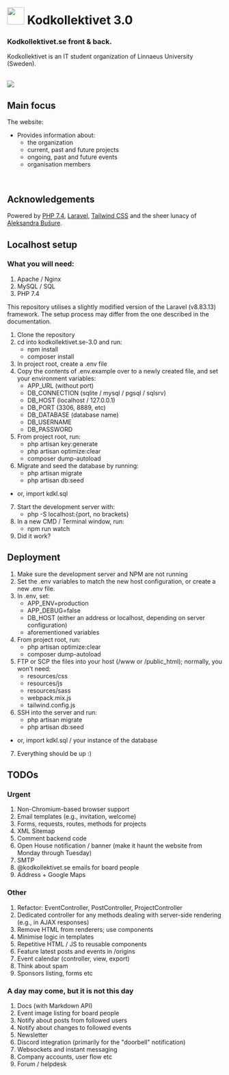 # <img src="http://dev.kodkollektivet.se/public/images/svg/logo.svg" style="width: 40px;"> Kodkollektivet 3.0

### Kodkollektivet.se front & back.

Kodkollektivet is an IT student organization of Linnaeus University (Sweden).
<br>
<br>

<img src="http://dev.kodkollektivet.se/public/images/item_covers/default.jpg">

## Main focus

The website:
- Provides information about:
  - the organization
  - current, past and future projects
  - ongoing, past and future events
  - organisation members
<br>
 

## Acknowledgements
 
Powered by <a href="https://www.php.net/">PHP 7.4</a>, <a href="https://laravel.com/">Laravel</a>, <a href="https://tailwindcss.com/">Tailwind CSS</a> and the sheer lunacy of <a href="http://dev.kodkollektivet.se/member/theAlex" target="_blank">Aleksandra Bušure</a>.


## Localhost setup

### What you will need:
1. Apache / Nginx
2. MySQL / SQL
3. PHP 7.4

This repository utilises a slightly modified version of the Laravel (v8.83.13) framework. The setup process may differ from the one described in the documentation.

1. Clone the repository
2. cd into kodkollektivet.se-3.0 and run:
    - npm install
    - composer install
3. In project root, create a .env file
4. Copy the contents of .env.example over to a newly created file, and set your environment variables:
    - APP_URL (without port)
    - DB_CONNECTION (sqlite / mysql / pgsql / sqlsrv)
    - DB_HOST (localhost / 127.0.0.1)
    - DB_PORT (3306, 8889, etc)
    - DB_DATABASE (database name)
    - DB_USERNAME
    - DB_PASSWORD
5. From project root, run:
    - php artisan key:generate
    - php artisan optimize:clear
    - composer dump-autoload
6. Migrate and seed the database by running:
    - php artisan migrate
    - php artisan db:seed
- or, import kdkl.sql
7. Start the development server with:
    - php -S localhost:{port, no brackets}
8. In a new CMD / Terminal window, run:
    - npm run watch
9. Did it work?


## Deployment

1. Make sure the development server and NPM are not running
2. Set the .env variables to match the new host configuration, or create a new .env file.
3. In .env, set:
    - APP_ENV=production
    - APP_DEBUG=false
    - DB_HOST (either an address or localhost, depending on server configuration)
    - aforementioned variables
4. From project root, run:
    - php artisan optimize:clear
    - composer dump-autoload
5. FTP or SCP the files into your host (/www or /public_html); normally, you won't need:
    - resources/css
    - resources/js
    - resources/sass
    - webpack.mix.js
    - tailwind.config.js
6. SSH into the server and run:
    - php artisan migrate
    - php artisan db:seed
- or, import kdkl.sql / your instance of the database
7. Everything should be up :)


## TODOs

### Urgent
1. Non-Chromium-based browser support
2. Email templates (e.g., invitation, welcome)
3. Forms, requests, routes, methods for projects
4. XML Sitemap
5. Comment backend code
6. Open House notification / banner (make it haunt the website from Monday through Tuesday)
7. SMTP
8. @kodkollektivet.se emails for board people
9. Address + Google Maps

### Other
1. Refactor: EventController, PostController, ProjectController
2. Dedicated controller for any methods dealing with server-side rendering (e.g., in AJAX responses)
3. Remove HTML from renderers; use components
4. Minimise logic in templates
5. Repetitive HTML / JS to reusable components
6. Feature latest posts and events in /origins
7. Event calendar (controller, view, export)
8. Think about spam
9. Sponsors listing, forms etc

### A day may come, but it is not this day
1. Docs (with Markdown API)
2. Event image listing for board people
3. Notify about posts from followed users
4. Notify about changes to followed events
5. Newsletter
6. Discord integration (primarily for the "doorbell" notification)
7. Websockets and instant messaging
8. Company accounts, user flow etc
9. Forum / helpdesk